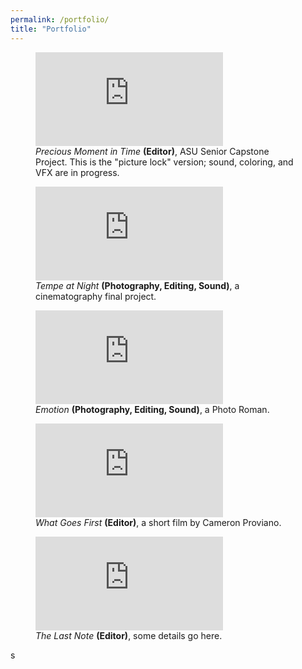 ```yaml
---
permalink: /portfolio/
title: "Portfolio"
---
```


<figure class="full">
    <iframe src="https://www.youtube.com/embed/uRvjAc09bns?si=VOYOwxBhMLJgQZvZ" title="YouTube video player" frameborder="0" allowfullscreen></iframe> 
    <figcaption><em>Precious Moment in Time</em> <strong>(Editor)</strong>, ASU Senior Capstone Project. This is the "picture lock" version; sound, coloring, and VFX are in progress.</figcaption>
</figure>

<figure class="full">
    <iframe src="https://www.youtube.com/embed/a7VY1vK_BAw?si=VHeCECBpM9hw8Tsd" title="YouTube video player" frameborder="0" allowfullscreen></iframe> 
    <figcaption><em>Tempe at Night</em> <strong>(Photography, Editing, Sound)</strong>, a cinematography final project.</figcaption>
</figure>

<figure class="full">
    <iframe src="https://www.youtube.com/embed/NmmBaudqROw?si=FCyE6Mc8dARTqb4A" title="YouTube video player" frameborder="0" allowfullscreen></iframe> 
    <figcaption><em>Emotion</em> <strong>(Photography, Editing, Sound)</strong>, a Photo Roman.</figcaption>
</figure>

<figure class="full">
    <iframe src="https://www.youtube.com/embed/2W5fTNkLob8?si=SVHvgPIAQADVGXwi" title="YouTube video player" frameborder="0" allowfullscreen></iframe> 
    <figcaption><em>What Goes First</em> <strong>(Editor)</strong>, a short film by Cameron Proviano.</figcaption>
</figure>

<figure class="full">
    <iframe src="https://www.youtube.com/embed/OgMaYF8uDAw?si=LqaSYC-MzkCxOlVb" title="YouTube video player" frameborder="0" allowfullscreen></iframe> 
    <figcaption><em>The Last Note</em> <strong>(Editor)</strong>, some details go here.</figcaption>
</figure>s